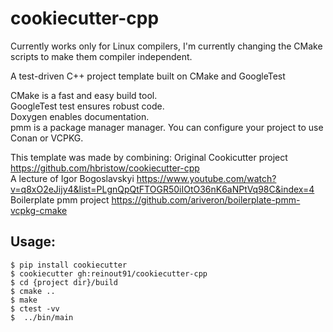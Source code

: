 cookiecutter-cpp
================

Currently works only for Linux compilers, I'm currently changing the CMake scripts to make them compiler independent.

A test-driven C++ project template built on CMake and GoogleTest

CMake is a fast and easy build tool.  
GoogleTest test ensures robust code.  
Doxygen enables documentation.  
pmm is a package manager manager. You can configure your project to use Conan or VCPKG.

This template was made by combining:
Original Cookicutter project https://github.com/hbristow/cookiecutter-cpp  
A lecture of Igor Bogoslavskyi https://www.youtube.com/watch?v=q8xO2eJijy4&list=PLgnQpQtFTOGR50iIOtO36nK6aNPtVq98C&index=4  
Boilerplate pmm project https://github.com/ariveron/boilerplate-pmm-vcpkg-cmake



Usage:
------

    $ pip install cookiecutter
    $ cookiecutter gh:reinout91/cookiecutter-cpp
    $ cd {project dir}/build
    $ cmake ..
    $ make
    $ ctest -vv
    $  ../bin/main
    

 
